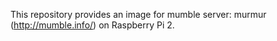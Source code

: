 This repository provides an image for mumble server: murmur (http://mumble.info/) on Raspberry Pi 2.
